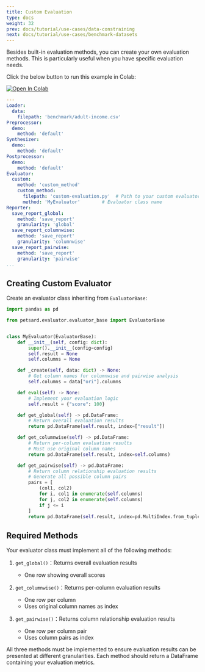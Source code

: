 ```yaml
---
title: Custom Evaluation
type: docs
weight: 32
prev: docs/tutorial/use-cases/data-constraining
next: docs/tutorial/use-cases/benchmark-datasets
---
```



Besides built-in evaluation methods, you can create your own evaluation methods. This is particularly useful when you have specific evaluation needs.

Click the below button to run this example in Colab:

[![Open In Colab](https://colab.research.google.com/assets/colab-badge.svg)](https://colab.research.google.com/github/nics-tw/petsard/blob/main/demo/custom-evaluation.ipynb)

```yaml
---
Loader:
  data:
    filepath: 'benchmark/adult-income.csv'
Preprocessor:
  demo:
    method: 'default'
Synthesizer:
  demo:
    method: 'default'
Postprocessor:
  demo:
    method: 'default'
Evaluator:
  custom:
    method: 'custom_method'
    custom_method:
      filepath: 'custom-evaluation.py'  # Path to your custom evaluator
      method: 'MyEvaluator'        # Evaluator class name
Reporter:
  save_report_global:
    method: 'save_report'
    granularity: 'global'
  save_report_columnwise:
    method: 'save_report'
    granularity: 'columnwise'
  save_report_pairwise:
    method: 'save_report'
    granularity: 'pairwise'
...
```

## Creating Custom Evaluator

Create an evaluator class inheriting from `EvaluatorBase`:

```python
import pandas as pd

from petsard.evaluator.evaluator_base import EvaluatorBase


class MyEvaluator(EvaluatorBase):
    def __init__(self, config: dict):
        super().__init__(config=config)
        self.result = None
        self.columns = None

    def _create(self, data: dict) -> None:
        # Get column names for columnwise and pairwise analysis
        self.columns = data["ori"].columns

    def eval(self) -> None:
        # Implement your evaluation logic
        self.result = {"score": 100}

    def get_global(self) -> pd.DataFrame:
        # Return overall evaluation results
        return pd.DataFrame(self.result, index=["result"])

    def get_columnwise(self) -> pd.DataFrame:
        # Return per-column evaluation results
        # Must use original column names
        return pd.DataFrame(self.result, index=self.columns)

    def get_pairwise(self) -> pd.DataFrame:
        # Return column relationship evaluation results
        # Generate all possible column pairs
        pairs = [
            (col1, col2)
            for i, col1 in enumerate(self.columns)
            for j, col2 in enumerate(self.columns)
            if j <= i
        ]
        return pd.DataFrame(self.result, index=pd.MultiIndex.from_tuples(pairs))
```

## Required Methods

Your evaluator class must implement all of the following methods:

1. `get_global()`：Returns overall evaluation results

    - One row showing overall scores

2. `get_columnwise()`：Returns per-column evaluation results

    - One row per column
    - Uses original column names as index

3. `get_pairwise()`：Returns column relationship evaluation results

    - One row per column pair
    - Uses column pairs as index

All three methods must be implemented to ensure evaluation results can be presented at different granularities. Each method should return a DataFrame containing your evaluation metrics.